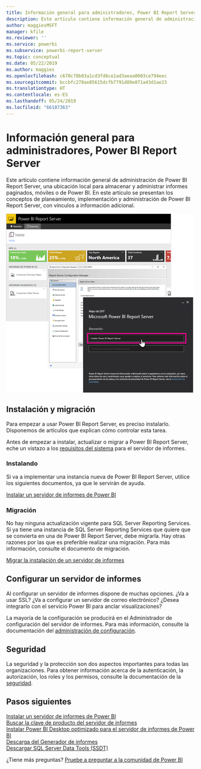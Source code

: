 ```yaml
---
title: Información general para administradores, Power BI Report Server
description: Este artículo contiene información general de administración de Power BI Report Server, una ubicación local para almacenar y administrar informes paginados, móviles o de Power BI.
author: maggiesMSFT
manager: kfile
ms.reviewer: ''
ms.service: powerbi
ms.subservice: powerbi-report-server
ms.topic: conceptual
ms.date: 05/22/2019
ms.author: maggies
ms.openlocfilehash: c670c78b03a1cd3fd6ce1ad3aeaa0003ce794eec
ms.sourcegitcommit: bccbfc278ae85615dcfb7791d89e071a43d1ae23
ms.translationtype: HT
ms.contentlocale: es-ES
ms.lasthandoff: 05/24/2019
ms.locfileid: "66187363"
---
```

# <a name="admin-overview-power-bi-report-server"></a>Información general para administradores, Power BI Report Server
Este artículo contiene información general de administración de Power BI Report Server, una ubicación local para almacenar y administrar informes paginados, móviles o de Power BI. En este artículo se presentan los conceptos de planeamiento, implementación y administración de Power BI Report Server, con vínculos a información adicional.

![](media/admin-handbook-overview/admin-handbook.png)

## <a name="installing-and-migration"></a>Instalación y migración
Para empezar a usar Power BI Report Server, es preciso instalarlo. Disponemos de artículos que explican cómo controlar esta tarea.

Antes de empezar a instalar, actualizar o migrar a Power BI Report Server, eche un vistazo a los [requisitos del sistema](system-requirements.md) para el servidor de informes.

### <a name="installing"></a>Instalando
Si va a implementar una instancia nueva de Power BI Report Server, utilice los siguientes documentos, ya que le servirán de ayuda. 

[Instalar un servidor de informes de Power BI](install-report-server.md)

### <a name="migration"></a>Migración
No hay ninguna actualización vigente para SQL Server Reporting Services. Si ya tiene una instancia de SQL Server Reporting Services que quiere que se convierta en una de Power BI Report Server, debe migrarla. Hay otras razones por las que es preferible realizar una migración. Para más información, consulte el documento de migración.

[Migrar la instalación de un servidor de informes](migrate-report-server.md)

## <a name="configuring-your-report-server"></a>Configurar un servidor de informes
Al configurar un servidor de informes dispone de muchas opciones. ¿Va a usar SSL? ¿Va a configurar un servidor de correo electrónico? ¿Desea integrarlo con el servicio Power BI para anclar visualizaciones?

La mayoría de la configuración se producirá en el Administrador de configuración del servidor de informes. Para más información, consulte la documentación del [administración de configuración](https://docs.microsoft.com/sql/reporting-services/install-windows/reporting-services-configuration-manager-native-mode).

## <a name="security"></a>Seguridad
La seguridad y la protección son dos aspectos importantes para todas las organizaciones. Para obtener información acerca de la autenticación, la autorización, los roles y los permisos, consulte la documentación de la [seguridad](https://docs.microsoft.com/sql/reporting-services/security/reporting-services-security-and-protection).

## <a name="next-steps"></a>Pasos siguientes
[Instalar un servidor de informes de Power BI](install-report-server.md)  
[Buscar la clave de producto del servidor de informes](find-product-key.md)  
[Instalar Power BI Desktop optimizado para el servidor de informes de Power BI](install-powerbi-desktop.md)  
[Descarga del Generador de informes](https://www.microsoft.com/download/details.aspx?id=53613)  
[Descargar SQL Server Data Tools (SSDT)](http://go.microsoft.com/fwlink/?LinkID=616714)

¿Tiene más preguntas? [Pruebe a preguntar a la comunidad de Power BI](https://community.powerbi.com/)

